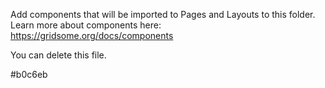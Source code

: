 Add components that will be imported to Pages and Layouts to this folder.
Learn more about components here: https://gridsome.org/docs/components

You can delete this file.


#b0c6eb